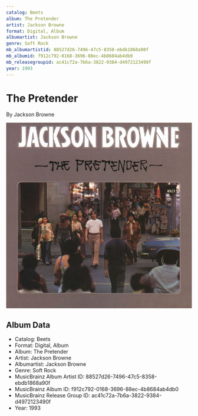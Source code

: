 ```yaml
---
catalog: Beets
album: The Pretender
artist: Jackson Browne
format: Digital, Album
albumartist: Jackson Browne
genre: Soft Rock
mb_albumartistid: 88527d26-7496-47c5-8358-ebdb1868a90f
mb_albumid: f912c792-0168-3696-88ec-4b8684ab4db0
mb_releasegroupid: ac41c72a-7b6a-3822-9384-d4972123490f
year: 1993
---
```


# The Pretender

By Jackson Browne

![](../../assets/beetscovers/Jackson_Browne-The_Pretender.jpg)

## Album Data

- Catalog: Beets
- Format: Digital, Album
- Album: The Pretender
- Artist: Jackson Browne
- Albumartist: Jackson Browne
- Genre: Soft Rock
- MusicBrainz Album Artist ID: 88527d26-7496-47c5-8358-ebdb1868a90f
- MusicBrainz Album ID: f912c792-0168-3696-88ec-4b8684ab4db0
- MusicBrainz Release Group ID: ac41c72a-7b6a-3822-9384-d4972123490f
- Year: 1993

